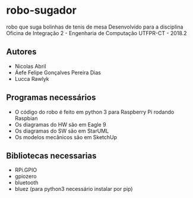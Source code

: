 # robo-sugador

robo que suga bolinhas de tenis de mesa
Desenvolvido para a disciplina Oficina de Integração 2 - Engenharia de Computação UTFPR-CT - 2018.2

## Autores
* Nicolas Abril
* Áefe Felipe Gonçalves Pereira Dias
* Lucca Rawlyk

## Programas necessários
* O código do robo é feito em python 3 para Raspberry Pi rodando Raspbian
* Os diagramas do HW são em Eagle 9
* Os diagramas do SW são em StarUML
* Os modelos mecânicos são em SketchUp

## Bibliotecas necessarias
* RPi.GPIO
* gpiozero
* bluetooth
* bluez (para python3 necessário instalar por pip)
